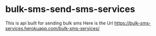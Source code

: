 # bulk-sms-send-sms-services
This is api built for sending bulk sms
Here is the Url https://bulk-sms-services.herokuapp.com/bulk-sms-services/
